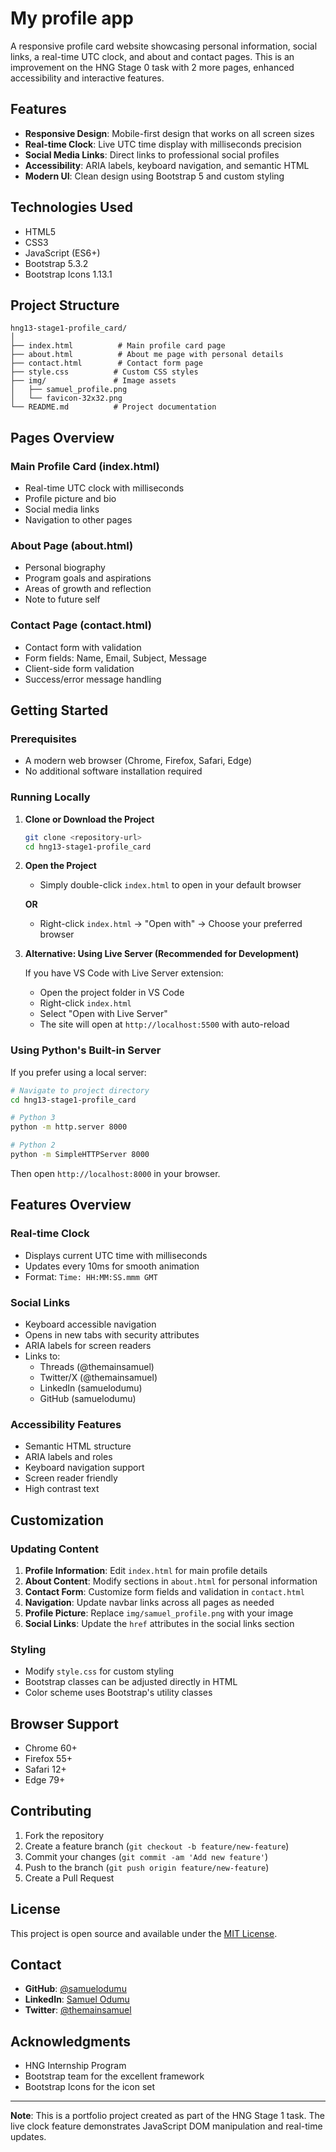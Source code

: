 # My profile app

A responsive profile card website showcasing personal information, social links, a real-time UTC clock, and about and contact pages. This is an improvement on the HNG Stage 0 task with 2 more pages, enhanced accessibility and interactive features.

## Features

- **Responsive Design**: Mobile-first design that works on all screen sizes
- **Real-time Clock**: Live UTC time display with milliseconds precision
- **Social Media Links**: Direct links to professional social profiles
- **Accessibility**: ARIA labels, keyboard navigation, and semantic HTML
- **Modern UI**: Clean design using Bootstrap 5 and custom styling

## Technologies Used

- HTML5
- CSS3
- JavaScript (ES6+)
- Bootstrap 5.3.2
- Bootstrap Icons 1.13.1

## Project Structure
```
hng13-stage1-profile_card/
│
├── index.html          # Main profile card page
├── about.html          # About me page with personal details
├── contact.html        # Contact form page
├── style.css          # Custom CSS styles
├── img/               # Image assets
│   ├── samuel_profile.png
│   └── favicon-32x32.png
└── README.md          # Project documentation
```

## Pages Overview

### Main Profile Card (index.html)
- Real-time UTC clock with milliseconds
- Profile picture and bio
- Social media links
- Navigation to other pages

### About Page (about.html)
- Personal biography
- Program goals and aspirations
- Areas of growth and reflection
- Note to future self

### Contact Page (contact.html)
- Contact form with validation
- Form fields: Name, Email, Subject, Message
- Client-side form validation
- Success/error message handling

## Getting Started

### Prerequisites

- A modern web browser (Chrome, Firefox, Safari, Edge)
- No additional software installation required

### Running Locally

1. **Clone or Download the Project**
   ```bash
   git clone <repository-url>
   cd hng13-stage1-profile_card
   ```

2. **Open the Project**
   - Simply double-click `index.html` to open in your default browser
   
   **OR**
   
   - Right-click `index.html` → "Open with" → Choose your preferred browser

3. **Alternative: Using Live Server (Recommended for Development)**
   
   If you have VS Code with Live Server extension:
   - Open the project folder in VS Code
   - Right-click `index.html`
   - Select "Open with Live Server"
   - The site will open at `http://localhost:5500` with auto-reload

### Using Python's Built-in Server

If you prefer using a local server:

```bash
# Navigate to project directory
cd hng13-stage1-profile_card

# Python 3
python -m http.server 8000

# Python 2
python -m SimpleHTTPServer 8000
```

Then open `http://localhost:8000` in your browser.

## Features Overview

### Real-time Clock
- Displays current UTC time with milliseconds
- Updates every 10ms for smooth animation
- Format: `Time: HH:MM:SS.mmm GMT`

### Social Links
- Keyboard accessible navigation
- Opens in new tabs with security attributes
- ARIA labels for screen readers
- Links to:
  - Threads (@themainsamuel)
  - Twitter/X (@themainsamuel)
  - LinkedIn (samuelodumu)
  - GitHub (samuelodumu)

### Accessibility Features
- Semantic HTML structure
- ARIA labels and roles
- Keyboard navigation support
- Screen reader friendly
- High contrast text

## Customization

### Updating Content

1. **Profile Information**: Edit `index.html` for main profile details
2. **About Content**: Modify sections in `about.html` for personal information
3. **Contact Form**: Customize form fields and validation in `contact.html`
4. **Navigation**: Update navbar links across all pages as needed
5. **Profile Picture**: Replace `img/samuel_profile.png` with your image
6. **Social Links**: Update the `href` attributes in the social links section

### Styling

- Modify `style.css` for custom styling
- Bootstrap classes can be adjusted directly in HTML
- Color scheme uses Bootstrap's utility classes

## Browser Support

- Chrome 60+
- Firefox 55+
- Safari 12+
- Edge 79+

## Contributing

1. Fork the repository
2. Create a feature branch (`git checkout -b feature/new-feature`)
3. Commit your changes (`git commit -am 'Add new feature'`)
4. Push to the branch (`git push origin feature/new-feature`)
5. Create a Pull Request

## License

This project is open source and available under the [MIT License](LICENSE).

## Contact

- **GitHub**: [@samuelodumu](https://github.com/samuelodumu)
- **LinkedIn**: [Samuel Odumu](https://www.linkedin.com/in/samuelodumu)
- **Twitter**: [@themainsamuel](https://x.com/themainsamuel)

## Acknowledgments

- HNG Internship Program
- Bootstrap team for the excellent framework
- Bootstrap Icons for the icon set

---

**Note**: This is a portfolio project created as part of the HNG Stage 1 task. The live clock feature demonstrates JavaScript DOM manipulation and real-time updates.